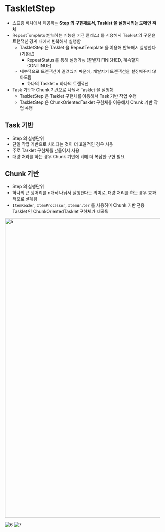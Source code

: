 # TaskletStep

- 스프링 배치에서 제공하는 **Step 의 구현체로서, Tasklet 을 실행시키는 도메인 객체**
- RepeatTemplate(반복하는 기능을 가진 클래스) 를 사용해서 Tasklet 의 구문을 트랜잭션 경계 내에서 반복해서 실행함
    - TaskletStep 은 Tasklet 을 RepeatTemplate 을 이용해 반복해서 실행한다(기본값)
        - RepeatStatus 를 통해 설정가능 (끝낼지 FINISHED, 계속할지 CONTINUE)
    - 내부적으로 트랜잭션이 걸려있기 때문에, 개발자가 트랜잭션을 설정해주지 않아도됨
        - 하나의 Tasklet  = 하나의 트랜잭션
- Task 기반과 Chunk 기반으로 나눠서 Tasklet 을 실행함
    - TaskletStep 은 Tasklet 구현체를 이용해서 Task 기반 작업 수행
    - TaskletStep 은 ChunkOrientedTasklet 구현체를 이용해서 Chunk 기반 작업 수행

## **Task 기반**

- Step 의 실행단위
- 단일 작업 기반으로 처리되는 것이 더 효율적인 경우 사용
- 주로 Tasklet 구현체를 만들어서 사용
- 대량 처리를 하는 경우 Chunk 기반에 비해 더 복잡한 구현 필요

## **Chunk 기반**

- Step 의 실행단위
- 하나의 큰 덩어리를 n개씩 나눠서 실행한다는 의미로, 대량 처리를 하는 경우 효과적으로 설계됨
- `ItemReader`, `ItemProcessor`, `ItemWriter` 를 사용하며 Chunk 기반 전용 Tasklet 인 ChunkOrientedTasklet 구현체가 제공됨

<img width="971" alt="5" src="https://github.com/gilyeon00/TIL/assets/52391627/1b5c3b81-a9ee-46f6-b67d-514de39d5f54">

![6](https://github.com/gilyeon00/TIL/assets/52391627/cd5028c9-d6b2-4d95-ae65-39f1d86ed2cc)
![7](https://github.com/gilyeon00/TIL/assets/52391627/84049281-8637-46e5-9366-2f3ee3503c96)
